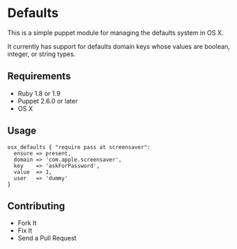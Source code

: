 # Defaults

This is a simple puppet module for managing the defaults system in OS X.

It currently has support for defaults domain keys whose values are
boolean, integer, or string types.

## Requirements

* Ruby 1.8 or 1.9
* Puppet 2.6.0 or later
* OS X

## Usage

```
osx_defaults { "require pass at screensaver":
  ensure => present,
  domain => 'com.apple.screensaver',
  key    => 'askForPassword',
  value  => 1,
  user   => 'dummy'
}
```

## Contributing

* Fork It
* Fix It
* Send a Pull Request
